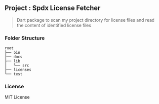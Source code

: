 ## Project : Spdx License Fetcher

> Dart package to scan my project directory for license files and read the content of identified license files

### Folder Structure

```
root
├── bin
├── docs
├── lib
│   └── src
├── licenses
└── test
```

### License

MIT License
